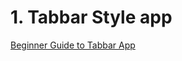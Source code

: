 
# 1. Tabbar Style app
[Beginner Guide to Tabbar App](https://proandroiddev.com/flutter-creating-multi-widget-applications-with-tabbar-902a51452075)

